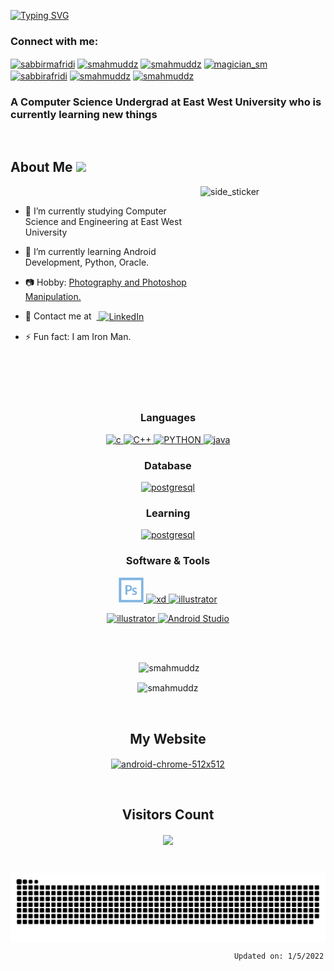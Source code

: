 [![Typing SVG](https://readme-typing-svg.herokuapp.com?font=Arial&color=%2309F707&multiline=true&width=500&lines=Hello%2C+I+am+Afridi.+Welcome+to+my+Github+Profile)](https://git.io/typing-svg)
<h3 align="left">Connect with me:</h3>
<p align="left">
<a href="https://twitter.com/sabbirmafridi" target="blank"><img align="center" src="https://user-images.githubusercontent.com/85384973/166142200-1e7dc7b6-0f96-46f2-8414-c9ffefceef55.png" alt="sabbirmafridi" height="60" width="60" /></a>
<a href="https://linkedin.com/in/smahmuddz" target="blank"><img align="center" src="https://user-images.githubusercontent.com/85384973/166142026-ff3c5284-a8a9-4ac7-ad7b-850066420752.png" alt="smahmuddz" height="60" width="60" /></a>
<a href="https://fb.com/smahmuddz" target="blank"><img align="center" src="https://user-images.githubusercontent.com/85384973/166142048-14070f91-58be-4db0-a6a8-394f35406e6d.png" alt="smahmuddz" height="60" width="60" /></a>
<a href="https://instagram.com/magician_sm" target="blank"><img align="center" src="https://user-images.githubusercontent.com/85384973/166142068-632cb9a3-e50a-4e33-9a23-a6c1e71821dc.png" alt="magician_sm" height="60" width="60" /></a>
<a href="https://www.behance.net/sabbirafridi" target="blank"><img align="center" src="https://user-images.githubusercontent.com/85384973/166142096-a1e7a388-e62f-4fcc-9629-26c0d3ea7822.png" alt="sabbirafridi" height="60" width="60" /></a>
<a href="https://www.hackerrank.com/smahmuddz" target="blank"><img align="center" src="https://user-images.githubusercontent.com/85384973/166142113-a8e9459d-482c-4f90-9f05-c630165e90b0.png" alt="smahmuddz" height="60" width="60" /></a>
<a href="https://codeforces.com/profile/smahmuddz" target="blank"><img align="center" src="https://user-images.githubusercontent.com/85384973/166142131-d39c68c0-0efb-46b6-a77e-fa967416d2fc.png" alt="smahmuddz" height="60" width="60" /></a>
</p>
<h3 >A Computer Science Undergrad at East West University who is currently learning new things</h3>

<br>
<h2> About Me <img src="https://media.giphy.com/media/hvRJCLFzcasrR4ia7z/giphy.gif" width="25px"> </h2>

<img align="right" width=200px height=200px alt="side_sticker" src="https://media.giphy.com/media/TEnXkcsHrP4YedChhA/giphy.gif" />
<p align="left">
  
  
<br>
  
- 🔭 I’m currently studying Computer Science and Engineering at East West University
  
- 🌱 I’m currently learning Android Development, Python, Oracle.

- 📷 Hobby: <a href="https://www.behance.net/sabbirafridi">Photography and Photoshop Manipulation.</a>
 
- 💬 Contact me at  &nbsp;<a href="https://www.Linkedin.com/smahmuddz" target="_blank"> 
    <img src="https://img.shields.io/badge/LinkedIn-0077B5?style=for-the-badge&logo=linkedin&logoColor=white"
      alt="LinkedIn" align="center"/> 
  </a>
  
- ⚡ Fun fact: I am Iron Man.
  
 

<br>
  <br>
  <br><br>

  
  
  

<div align="center">

<h3 align="center">Languages</h3>
<p align="center">
  <a href="https://www.cprogramming.com/" target="_blank"> 
    <img src="https://img.shields.io/badge/C%20programming-A8B9CC.svg?style=for-the-badge&logo=c&logoColor=white"
      alt="c"/>
  </a>
  <a href="https://www.w3schools.com/CPP/default.asp" target="_blank"> 
    <img src="https://img.shields.io/badge/c++-%2300599C.svg?style=for-the-badge&logo=c%2B%2B&logoColor=yellow"
      alt="C++"/> 
  </a>
  
  <a href="https://www.python.org/" target="_blank"> 
    <img src="https://img.shields.io/badge/python-3670A0?style=for-the-badge&logo=python&logoColor=ffdd54"
      alt="PYTHON"/> 
  </a>
  
  <a href="https://www.java.com" target="_blank"> 
    <img src="https://img.shields.io/badge/Java-007396.svg?style=for-the-badge&logo=java&logoColor=white" 
      alt="java"/> 
  </a>
  
  </p>



<h3 align="center">Database</h3>
<p align="center">
  <a href="https://www.oracle.com/database/technologies/appdev/sqldeveloper-landing.html" target="_blank"> 
    <img src="https://img.shields.io/badge/Oracle-F80000?style=for-the-badge&logo=oracle&logoColor=white"
      alt="postgresql"/> 
  </a>
 <h3 align="center">Learning</h3>
<p align="center">
  <a href="https://dart.dev/" target="_blank"> 
    <img src="https://img.shields.io/badge/dart-%230175C2.svg?style=for-the-badge&logo=dart&logoColor=white"
      alt="postgresql"/> 
  </a>
  </a> 
 <h3 align="center">Software & Tools </h3>
 
 <a href="https://www.photoshop.com/en" target="_blank" rel="noreferrer"> <img src="https://raw.githubusercontent.com/devicons/devicon/master/icons/photoshop/photoshop-line.svg" alt="photoshop" width="40" height="40"/>
<a href="https://www.adobe.com/products/xd.html" target="_blank" rel="noreferrer"> <img src="https://cdn.worldvectorlogo.com/logos/adobe-xd.svg" alt="xd" width="40" height="40"/> </a> 
<a href="https://www.adobe.com/in/products/illustrator.html" target="_blank" rel="noreferrer"> <img src="https://www.vectorlogo.zone/logos/adobe_illustrator/adobe_illustrator-icon.svg" alt="illustrator" width="40" height="40"/>
  
<a href="https://www.autodesk.com/products/autocad/overview" target="_blank" rel="noreferrer"> <img src="https://play-lh.googleusercontent.com/W1b3d7Rfz-ulxWWhkMl9YLBGtVXgdnWpfmtVFZeBVv8IdMv0A8A7NdBRzdsPIYvAlis" alt="illustrator" width="40" height="40"/> 
<a href="https://www.android.com/products/autocad/overview" target="_blank" rel="noreferrer"> <img src="https://www.kindpng.com/picc/m/25-255595_icon-android-studio-logo-hd-png-download.png" alt="Android Studio" width="40" height="40"/> </a>  

</p>

  
  
</p>
<br>
<br>

<p>&nbsp;<img  src="https://github-readme-stats.vercel.app/api?username=smahmuddz&show_icons=true&theme=dark&locale=en" alt="smahmuddz" /></p>

<p><img align="center" src="https://github-readme-streak-stats.herokuapp.com/?user=smahmuddz&theme=dark" alt="smahmuddz" /></p>
</div>
<br>
<h2 align="center">My Website</h2>  
<p align="center"><a  href="https://smahmuddz.github.io/portfolio/" target="blank"><img align="center" <img src="https://i.ibb.co/L5hpxqv/android-chrome-512x512.png" alt="android-chrome-512x512" border="0"" height="100" width="100" /></a></p>

<br>
<h2 align="center">Visitors Count</h2>  
<p align="center"><img align="center" src="https://profile-counter.glitch.me/{smahmuddz}/count.svg" /></p> 
<br>

<p align="center"><img align="center" src="https://raw.githubusercontent.com/DHANOLA/DHANOLA/output/github-contribution-grid-snake.svg" /></p> 


                                                      Updated on: 1/5/2022
